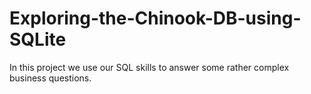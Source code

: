 # Exploring-the-Chinook-DB-using-SQLite
In this project we use our SQL skills to answer some rather complex business questions.
